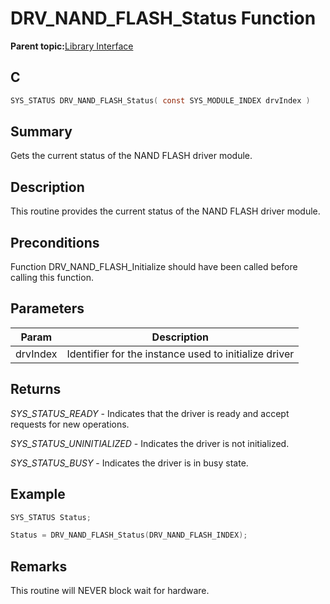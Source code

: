 # DRV\_NAND\_FLASH\_Status Function

**Parent topic:**[Library Interface](GUID-B826AB75-F4E4-4A5B-8189-23C99CCF9936.md)

## C

```c
SYS_STATUS DRV_NAND_FLASH_Status( const SYS_MODULE_INDEX drvIndex )
```

## Summary

Gets the current status of the NAND FLASH driver module.

## Description

This routine provides the current status of the NAND FLASH driver module.

## Preconditions

Function DRV\_NAND\_FLASH\_Initialize should have been called before calling this function.

## Parameters

|Param|Description|
|-----|-----------|
|drvIndex|Identifier for the instance used to initialize driver|

## Returns

*SYS\_STATUS\_READY* - Indicates that the driver is ready and accept requests for new operations.

*SYS\_STATUS\_UNINITIALIZED* - Indicates the driver is not initialized.

*SYS\_STATUS\_BUSY* - Indicates the driver is in busy state.

## Example

```c
SYS_STATUS Status;

Status = DRV_NAND_FLASH_Status(DRV_NAND_FLASH_INDEX);
```

## Remarks

This routine will NEVER block wait for hardware.

